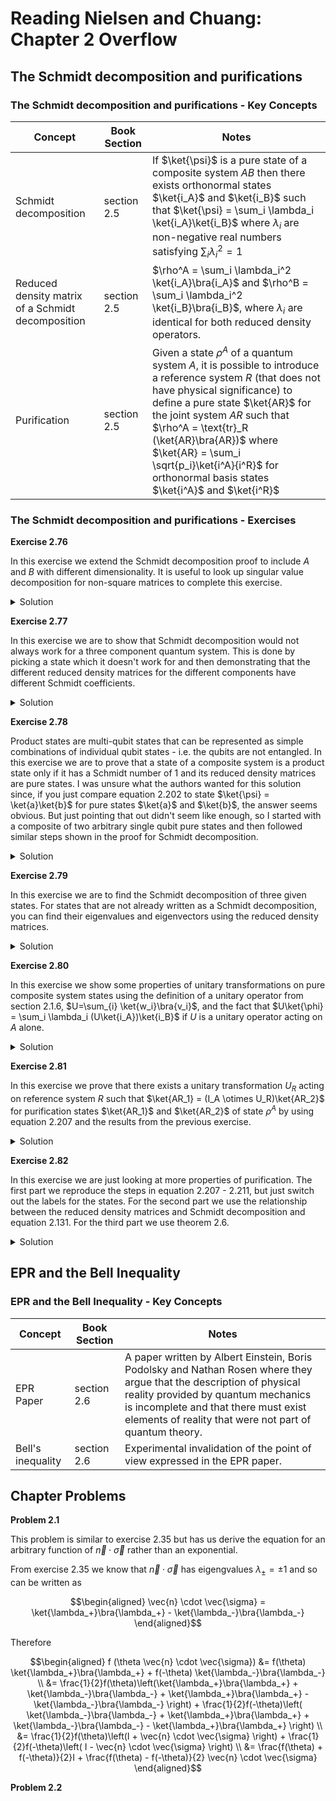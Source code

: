 # Reading Nielsen and Chuang: Chapter 2 Overflow

## The Schmidt decomposition and purifications

### The Schmidt decomposition and purifications - Key Concepts

| Concept                              | Book Section              | Notes                                                                                                  |
|--------------------------------------|---------------------------|--------------------------------------------------------------------------------------------------------|
| Schmidt decomposition                | section 2.5               | If $\ket{\psi}$ is a pure state of a composite system $AB$ then there exists orthonormal states $\ket{i_A}$ and $\ket{i_B}$ such that $\ket{\psi} = \sum_i \lambda_i \ket{i_A}\ket{i_B}$ where $\lambda_i$ are non-negative real numbers satisfying $\sum_i \lambda_i^2 = 1$ |
| Reduced density matrix of a Schmidt decomposition | section 2.5  | $\rho^A = \sum_i \lambda_i^2 \ket{i_A}\bra{i_A}$ and $\rho^B = \sum_i \lambda_i^2 \ket{i_B}\bra{i_B}$, where $\lambda_i$ are identical for both reduced density operators. |
| Purification                         | section 2.5               | Given a state $\rho^A$ of a quantum system $A$, it is possible to introduce a reference system $R$ (that does not have physical significance) to define a pure state $\ket{AR}$ for the joint system $AR$ such that $\rho^A = \text{tr}_R (\ket{AR}\bra{AR})$ where $\ket{AR} = \sum_i \sqrt{p_i}\ket{i^A}{i^R}$ for orthonormal basis states $\ket{i^A}$ and $\ket{i^R}$ |

### The Schmidt decomposition and purifications - Exercises

**Exercise 2.76**

In this exercise we extend the Schmidt decomposition proof to include $A$ and $B$ with different dimensionality. It is useful to look up singular value decomposition for non-square matrices to complete this exercise. 

<details>
<summary>Solution</summary>

For the case where systems $A$ has dimensions $m$ and $B$ has dimensions $n$ and $m \geq n$, let $\ket{j}$ and $\ket{k}$ be any fixed orthonormal bases for systems $A$ and $B$, respectively. Then $\ket{\psi}$ can be written as

$$\begin{aligned}
\ket{\psi} = \sum_{jk} a_{jk}\ket{j}\ket{k}
\end{aligned}$$

for some matrix $a$ of complex number $a_{jk}$. By the singular value decomposition, $a = u c v$, where $c$ is a $m \times n$ matrix defined by

$$\begin{aligned}
c = \begin{bmatrix} d \\\ 0 \end{bmatrix}
\end{aligned}$$

with $d$ as a $n \times n$ diagonal matrix with non-negative elements, $u$ is a unitary $m \times m$ matrix given by

$$\begin{aligned}
u = \begin{bmatrix} u' \\\ u'' \end{bmatrix}
\end{aligned}$$

 $u'$ is a $m \times n$ matrix, and $v$ is a unitary $n \times n$ matrix. Thus

$$\begin{aligned}
\ket{\psi} = \sum_{ijk} u_{ji}' d_{ii} v_{ik} \ket{j}\ket{k} 
\end{aligned}$$

Defining $\ket{i_A} = \sum_j u_{ji}'\ket{j}$, $\ket{i_B}=\sum_k v_{ik} \ket{k}$, and $\lambda_i = d_{ii}$ we get

$$\begin{aligned}
\ket{\psi} = \sum_{i=1}^n \lambda_i \ket{i_A}\ket{i_B}
\end{aligned}$$

A similar calculation can be done for $m \leq n$ with the results

$$\begin{aligned}
\ket{\psi} = \sum_{i=1}^m \lambda_i \ket{i_A}\ket{i_B}
\end{aligned}$$

Therefore,

$$\begin{aligned}
\ket{\psi} = \sum_{i=1}^{\min(m,n)} \lambda_i \ket{i_A}\ket{i_B}
\end{aligned}$$

</details>


**Exercise 2.77**

In this exercise we are to show that Schmidt decomposition would not always work for a three component quantum system. This is done by picking a state which it doesn't work for and then demonstrating that the different reduced density matrices for the different components have different Schmidt coefficients. 

<details>
<summary>Solution</summary>

Let $\ket{j}$, $\ket{k}$, and $\ket{l}$ be fixed orthonormal basis for systems $A$, $B$, and $C$ with an arbitrary three component quantum state given by $\ket{\psi} = \sum_{jkl} a_{jkl} \ket{j}\ket{k}\ket{l}$. 

I'm going to add $\ket{0}$ to a Bell state to see if this example is one that can't be written as 2.206. This is mostly just an educated guess after reading section 2.4.3 and section 2.5 and thinking about what the reduced density matrices will likely be for the different systems. Therefore, 

$$\begin{aligned}
\ket{\psi} = \frac{\ket{0}\ket{0}\ket{0} + \ket{1}\ket{1}\ket{0}}{\sqrt{2}}
\end{aligned}$$

We can write the density operator for this system as 

$$\begin{aligned}
\rho &= \ket{\psi}\bra{\psi} \\
&= \left( \frac{\ket{0}\ket{0}\ket{0} + \ket{1}\ket{1}\ket{0}}{\sqrt{2}} \right) \left( \frac{\bra{0}\bra{0}\bra{0} + \bra{1}\bra{1}\bra{0}}{\sqrt{2}} \right) \\
&= \frac{\ket{0}\ket{0}\ket{0}\bra{0}\bra{0}\bra{0} + \ket{0}\ket{0}\ket{0}\bra{1}\bra{1}\bra{0} + \ket{1}\ket{1}\ket{0}\bra{0}\bra{0}\bra{0} + \ket{1}\ket{1}\ket{0}\bra{1}\bra{1}\bra{0}}{2}
\end{aligned}$$

We know we that we can extract the reduced density operator for a system from a composite system density operator using equation 2.177 and so

$$\begin{aligned}
\rho^A &= \text{tr}_B(\text{tr}_C(\rho^{ABC}))\\
&= \text{tr}_B(\text{tr}_C(\frac{\ket{0}\ket{0}\ket{0}\bra{0}\bra{0}\bra{0} + \ket{0}\ket{0}\ket{0}\bra{1}\bra{1}\bra{0} + \ket{1}\ket{1}\ket{0}\bra{0}\bra{0}\bra{0} + \ket{1}\ket{1}\ket{0}\bra{1}\bra{1}\bra{0}}{2}))\\
&= \text{tr}_B(\frac{\ket{0}\ket{0}\bra{0}\bra{0} \braket{0 \vert 0}+ \ket{0}\ket{0}\bra{1}\bra{1}\braket{0 \vert 0} + \ket{1}\ket{1}\bra{0}\bra{0}\braket{0 \vert 0} + \ket{1}\ket{1}\bra{1}\bra{1}\braket{0 \vert 0}}{2}) \\
&= \text{tr}_B(\frac{\ket{0}\ket{0}\bra{0}\bra{0}+ \ket{0}\ket{0}\bra{1}\bra{1} + \ket{1}\ket{1}\bra{0}\bra{0} + \ket{1}\ket{1}\bra{1}\bra{1}}{2}) \\
&= \frac{\ket{0}\bra{0}\braket{0 \vert 0} + \ket{0}\bra{1}\braket{1 \vert 0} + \ket{1}\bra{0}\braket{0 \vert 1} + \ket{1}\bra{1}\braket{1 \vert 1}}{2} \\
&= \frac{\ket{0}\bra{0} + \ket{1}\bra{1}}{2} \\
\end{aligned}$$

$$\begin{aligned}
\rho^B &= \text{tr}_A(\text{tr}_C(\rho^{ABC}))\\
&= \text{tr}_A(\text{tr}_C(\frac{\ket{0}\ket{0}\ket{0}\bra{0}\bra{0}\bra{0} + \ket{0}\ket{0}\ket{0}\bra{1}\bra{1}\bra{0} + \ket{1}\ket{1}\ket{0}\bra{0}\bra{0}\bra{0} + \ket{1}\ket{1}\ket{0}\bra{1}\bra{1}\bra{0}}{2}))\\
&= \text{tr}_A(\frac{\ket{0}\ket{0}\bra{0}\bra{0} \braket{0 \vert 0}+ \ket{0}\ket{0}\bra{1}\bra{1}\braket{0 \vert 0} + \ket{1}\ket{1}\bra{0}\bra{0}\braket{0 \vert 0} + \ket{1}\ket{1}\bra{1}\bra{1}\braket{0 \vert 0}}{2}) \\
&= \text{tr}_A(\frac{\ket{0}\ket{0}\bra{0}\bra{0}+ \ket{0}\ket{0}\bra{1}\bra{1} + \ket{1}\ket{1}\bra{0}\bra{0} + \ket{1}\ket{1}\bra{1}\bra{1}}{2}) \\
&= \frac{\ket{0}\bra{0}\braket{0 \vert 0} + \ket{0}\bra{1}\braket{1 \vert 0} + \ket{1}\bra{0}\braket{0 \vert 1} + \ket{1}\bra{1}\braket{1 \vert 1}}{2} \\
&= \frac{\ket{0}\bra{0} + \ket{1}\bra{1}}{2} \\
\end{aligned}$$

$$\begin{aligned}
\rho^C &= \text{tr}_B(\text{tr}_A(\rho^{ABC}))\\
&= \text{tr}_B(\text{tr}_A(\frac{\ket{0}\ket{0}\ket{0}\bra{0}\bra{0}\bra{0} + \ket{0}\ket{0}\ket{0}\bra{1}\bra{1}\bra{0} + \ket{1}\ket{1}\ket{0}\bra{0}\bra{0}\bra{0} + \ket{1}\ket{1}\ket{0}\bra{1}\bra{1}\bra{0}}{2}))\\
&= \text{tr}_B(\frac{\ket{0}\ket{0}\bra{0}\bra{0}\braket{0 \vert 0} + \ket{0}\ket{0}\bra{1}\bra{0} \braket{1 \vert 0}  + \ket{1}\ket{0}\bra{0}\bra{0}\braket{0 \vert 1}  + \ket{1}\ket{0}\bra{1}\bra{0}\braket{1 \vert 1} }{2})\\
&= \text{tr}_B(\frac{\ket{0}\ket{0}\bra{0}\bra{0} + \ket{1}\ket{0}\bra{1}\bra{0}}{2})\\
&= \frac{\ket{0}\bra{0}\braket{0 \vert 0} + \ket{0}\bra{0}\braket{1 \vert 1}}{2}\\
&= \ket{0}\bra{0} \\
\end{aligned}$$

By Schmidt decomposition we should be able to write $\rho^A = \sum_i \lambda_i^2 \ket{i_A}\bra{i_A}$, $\rho^B = \sum_i \lambda_i^2 \ket{i_B}\bra{i_B}$, and $\rho^C = \sum_i \lambda_i^2 \ket{i_C}\bra{i_C}$ for some values of $\lambda_i^2$. For $\rho^A$ and $\rho^B$ there are two Schmidt coefficients that are both $\lambda_i^2 = \frac{1}{2}$. For $\rho^C$ the Schmidt coefficients are $\lambda_1^2 = 1$ and $\lambda_2^2 = 0$. Since these are not the same for all three components, we are unable to write the quantum states in the form given by equation 2.206.

</details>


**Exercise 2.78**

Product states are multi-qubit states that can be represented as simple combinations of individual qubit states - i.e. the qubits are not entangled. In this exercise we are to prove that a state of a composite system is a product state only if it has a Schmidt number of 1 and its reduced density matrices are pure states. I was unsure what the authors wanted for this solution since, if you just compare equation 2.202 to state $\ket{\psi} = \ket{a}\ket{b}$ for pure states $\ket{a}$ and $\ket{b}$, the answer seems obvious. But just pointing that out didn't seem like enough, so I started with a composite of two arbitrary single qubit pure states and then followed similar steps shown in the proof for Schmidt decomposition. 

<details>
<summary>Solution</summary>

For a composite system made from two single qubits with pure state unit vectors given by $\ket{a}$ and $\ket{b}$, $\ket{\psi}$ can be written as

$$\begin{aligned}
& \ket{a} &= a_0 \ket{0} + a_1 \ket{1} \\
& \ket{b} &= b_0 \ket{0} + b_1 \ket{1} \\
 \Rightarrow & \ket{\psi} &= \ket{a}\ket{b} \\
& &= \left(a_0 \ket{0} + a_1 \ket{1} \right) \left(b_0 \ket{0} + b_1 \ket{1}\right) \\
& &= a_0 b_0 \ket{0} \ket{0} + a_1 b_0 \ket{1} \ket{0} + a_0 b_1 \ket{0} \ket{1} + a_1 b_1 \ket{1} \ket{1} \\
& &= \sum_{jk} a_{jk}\ket{j}\ket{k}
\end{aligned}$$

Then matrix $a$ is 

$$\begin{aligned}
a = \begin{bmatrix} a_0b_0 & a_0b_1 \\\ a_1b_0 & a_1b_1 \end{bmatrix}
\end{aligned}$$


Performing singular value decomposition, we get

$$\begin{aligned}
\begin{bmatrix} a_0b_0 & a_0b_1 \\\ a_1b_0 & a_1b_1 \end{bmatrix} &= \begin{bmatrix} u_{11} & u_{12} \\\ u_{21} & u_{22} \end{bmatrix} \begin{bmatrix} \lambda_1 & 0 \\\ 0 & \lambda_2 \end{bmatrix} \begin{bmatrix} v_{11} & v_{12} \\\ v_{21} & v_{22} \end{bmatrix} \\
&= \begin{bmatrix} a_0 & a_1 \\\ a_1 & -a_0 \end{bmatrix} \begin{bmatrix} 1 & 0 \\\ 0 & 0 \end{bmatrix} \begin{bmatrix} b_0 & b_1 \\\ b_1 & -b_0 \end{bmatrix} \\
\end{aligned}$$

Therefore the Schmidt number is $1$, since there is only one non-zero $\lambda$ and the orthonormal states are 

$$\begin{aligned}
\ket{1_A} = \sum_j u_{j1}\ket{j} = a_0\ket{0} + a_1\ket{1} = \ket{a}\\
\ket{1_B} = \sum_k v_{1k}\ket{k} = b_0\ket{0} + b_1\ket{1} = \ket{b}
\end{aligned}$$

These are just the individual pure states that we started with. 

The the reduced density matrices are 

$$\begin{aligned}
\rho^A = \ket{a}\bra{a}\\
\rho^B = \ket{b}\bra{b}
\end{aligned}$$

You can further confirm that these are pure states by checking that $\text{tr}((\rho^A)^2) = \text{tr}((\rho^B)^2) = 1$, which I'll show below for $\rho^A$

$$\begin{aligned}
\text{tr}((\rho^A)^2) &= \text{tr}(\ket{a}\braket{a \vert a}\bra{a})\\
&= \text{tr}(\ket{a}\bra{a}) \\
&= \braket{a \vert a} \\
&= 1
\end{aligned}$$

Looking back at the singular value decomposition we can think about what things would look like if $\lambda_2$ was not $0$. The Schmidt number would then be $2$ and the Schmidt bases would be

$$\begin{aligned}
\ket{1_A} = \sum_j u_{j1}\ket{j} = a_0\ket{0} + a_1\ket{1}  \\
\ket{2_A} = \sum_j u_{j2}\ket{j} = a_1\ket{0} - a_0\ket{1} \\
\ket{1_B} = \sum_k v_{1k}\ket{k} = b_0\ket{0} + b_1\ket{1} \\
\ket{2_B} = \sum_k v_{2k}\ket{k} = b_1\ket{0} - b_0\ket{1}
\end{aligned}$$

The reduced density matrices now look like

$$\begin{aligned}
\rho^A = \lambda_1^2\ket{1_A}\bra{1_A} + \lambda_2^2\ket{2_A}\bra{2_A}\\
\rho^B = \lambda_1^2\ket{1_B}\bra{1_B} + \lambda_2^2\ket{2_B}\bra{2_B}\\
\end{aligned}$$

These are not pure states, which we can confirm this by showing $\text{tr}((\rho^A)^2) = \text{tr}((\rho^B)^2) < 1$

$$\begin{aligned}
\text{tr}((\rho^A)^2) &= \text{tr}(\lambda_1^4\ket{1_A}\braket{1_A \vert 1_A}\bra{1_A} + \lambda_1^2\lambda_2^2\ket{1_A}\braket{1_A \vert 2_A}\bra{2_A} + \lambda_1^2\lambda_2^2\ket{2_A}\braket{2_A \vert 1_A}\bra{1_A} + \lambda_2^4\ket{2_A}\braket{2_A \vert 2_A}\bra{2_A})\\
&= \text{tr}(\lambda_1^4\ket{1_A}\bra{1_A} + \lambda_2^4\ket{2_A}\bra{2_A}) \\
&= \lambda_1^4\braket{1_A \vert 1_A} + \lambda_2^4\braket{2_A \vert 2_A} \\
&= \lambda_1^4 + \lambda_2^4 < 1
\end{aligned}$$

The composite state made by these orthonormal states look like this

$$\begin{aligned}
\ket{\psi} &= \sum_i \lambda_i \ket{i_A}\ket{i_B} \\
&= \lambda_1\ket{1_A}\ket{1_B} + \lambda_2\ket{2_A}\ket{2_B} 
\end{aligned}$$

which is not a product state. 

</details>

**Exercise 2.79**

In this exercise we are to find the Schmidt decomposition of three given states. For states that are not already written as a Schmidt decomposition, you can find their eigenvalues and eigenvectors using the reduced density matrices. 

<details>
<summary>Solution</summary>

Let's look at the first given state

$$\begin{aligned}
\ket{\psi} &= \frac{\ket{00} + \ket{11}}{\sqrt{2}} \\
\end{aligned}$$

This state is already written as a Schmidt decomposition with $\lambda_1 = \lambda_2 = \frac{1}{\sqrt{2}}$, $\ket{1_A} = \ket{0}$, $\ket{2_A} = \ket{1}$, $\ket{1_B} = \ket{0}$, and $\ket{2_B} = \ket{1}$.


Moving on to the second state

$$\begin{aligned}
\ket{\psi} &= \frac{\ket{00} + \ket{01} + \ket{10} + \ket{11}}{2} \\
\end{aligned}$$

First let's calculate the reduced density matrix for $A$

$$\begin{aligned}
\rho^A &= \text{tr}_B \left(\left( \frac{\ket{00} + \ket{01} + \ket{10} + \ket{11}}{2} \right) \left( \frac{\bra{00} + \bra{01} + \bra{10} + \bra{11}}{2} \right) \right) \\
&= \frac{\ket{0}\bra{0} + \ket{0}\bra{1} + \ket{1}\bra{0} + \ket{1}\bra{1}}{2} \\
&= \begin{bmatrix} \frac{1}{2} & \frac{1}{2} \\\ \frac{1}{2} & \frac{1}{2} \end{bmatrix}
\end{aligned}$$

Now let's find the eigenvalues for this matrix

$$\begin{aligned}
0 &= \text{det} \left(\begin{bmatrix} \frac{1}{2} & \frac{1}{2} \\\ \frac{1}{2} & \frac{1}{2} \end{bmatrix} - \begin{bmatrix} \lambda & 0 \\\ 0 & \lambda \end{bmatrix} \right) \\
&= \text{det} \left(\begin{bmatrix} \frac{1}{2} - \lambda & \frac{1}{2} \\\ \frac{1}{2} & \frac{1}{2} - \lambda \end{bmatrix} \right) \\
&= \left(\frac{1}{2} - \lambda \right)^2 - \frac{1}{4} \\
&= \lambda^2 - \lambda 
\end{aligned}$$

Therefore $\lambda_1 = 1$ and $\lambda_2=0$. 

The eigenvector for $\lambda_1 = 1$ can be found by solving for

$$\begin{aligned}
0 &= \begin{bmatrix} \frac{1}{2} - 1 & \frac{1}{2} \\\ \frac{1}{2} & \frac{1}{2} - 1 \end{bmatrix} \begin{bmatrix} x_1 \\\ x_2 \end{bmatrix} \\
&= \begin{bmatrix} -\frac{1}{2} x_1 + \frac{1}{2} x_2 \\\ \frac{1}{2}x_1 + -\frac{1}{2} x_2 \end{bmatrix}
\end{aligned}$$

Which means $x_1 = x_2$ and so the normalized eigenvector is $\ket{1_A} = \frac{1}{\sqrt{2}}(\ket{0} + \ket{1})$. It can be seen that state $B$ has the same reduced density matrix and therefore the same eigenvectors and eigenvalues. Therefore the Schmidt decomposition can be written as

$$\begin{aligned}
\ket{\psi} = \left( \frac{1}{\sqrt{2}}(\ket{0} + \ket{1}) \right)\left( \frac{1}{\sqrt{2}}(\ket{0} + \ket{1}) \right)
\end{aligned}$$

Finally, we'll look at the third state

$$\begin{aligned}
\ket{\psi} &= \frac{\ket{00} + \ket{01} + \ket{10}}{\sqrt{3}} \\
\end{aligned}$$

We'll first caclulate the reduced density matrix for $A$

$$\begin{aligned}
\rho^A &= \text{tr} \left(\left(\frac{\ket{00} + \ket{01} + \ket{10}}{\sqrt{3}} \right)\left(\frac{\bra{00} + \bra{01} + \bra{10}}{\sqrt{3}} \right) \right)\\
&=\frac{2\ket{0}\bra{0} + \ket{0}\bra{1} + \ket{1}\bra{0} + \ket{1}\bra{1}}{3} \\
&= \begin{bmatrix} \frac{2}{3} & \frac{1}{3} \\\ \frac{1}{3} & \frac{1}{3} \end{bmatrix}
\end{aligned}$$

Now let's find the eigenvalues for this matrix

$$\begin{aligned}
0 &= \text{det} \left(\begin{bmatrix} \frac{2}{3} & \frac{1}{3} \\\ \frac{1}{3} & \frac{1}{3} \end{bmatrix} - \begin{bmatrix} \lambda & 0 \\\ 0 & \lambda \end{bmatrix} \right) \\
&= \text{det} \left(\begin{bmatrix} \frac{2}{3} - \lambda & \frac{1}{3} \\\ \frac{1}{3} & \frac{1}{3} - \lambda \end{bmatrix} \right) \\
&= \left(\frac{2}{3} - \lambda \right) \left(\frac{1}{3} - \lambda \right) - \frac{1}{9} \\
&= \frac{1}{9} - \lambda  + \lambda^2 
\end{aligned}$$

Therefore the eigenvalues are $\lambda_{\pm} = \frac{3 \pm \sqrt{5}}{6}$.

The eigenvectors then can be found by solving

$$\begin{aligned}
0 &=  \begin{bmatrix} \frac{2}{3} - \lambda_{\pm} & \frac{1}{3} \\\ \frac{1}{3} & \frac{1}{3} - \lambda_{\pm} \end{bmatrix} \begin{bmatrix} x_1 \\\ x_2 \end{bmatrix} \\
&= \begin{bmatrix} x_1 \left(\frac{2}{3} - \lambda_{\pm}\right) + x_2 \frac{1}{3}  \\\ x_1 \frac{1}{3} + x_2 \left(\frac{1}{3} - \lambda_{\pm}\right) \end{bmatrix} \\
\end{aligned}$$

and so the eigenvectors are given by $\ket{\pm} = \frac{1}{\sqrt{10 \pm 2\sqrt{5}}}\left( 1 \pm \sqrt{5} \ket{0} + 2 \ket{1}\right)$. It can be seen that state $B$ has the same reduced density matrix and therefore the same eigenvectors and eigenvalues. Therefore the Schmidt decomposition can be written as

$$\begin{aligned}
\ket{\psi} &= \sqrt{\lambda_+}\ket{+}\ket{+} + \sqrt{\lambda_-}\ket{-}\ket{-} 
\end{aligned}$$

</details>


**Exercise 2.80**

In this exercise we show some properties of unitary transformations on pure composite system states using the definition of a unitary operator from section 2.1.6, $U=\sum_{i} \ket{w_i}\bra{v_i}$, and the fact that $U\ket{\phi} = \sum_i \lambda_i (U\ket{i_A})\ket{i_B}$ if $U$ is a unitary operator acting on $A$ alone. 

<details>
<summary>Solution</summary>

From section 2.1.6 we know that a unitary operator can be defined as $U=\sum_{i} \ket{w_i}\bra{v_i}$ for any two orthonormal bases $\ket{v_i}$ and $\ket{w_i}$ for $A$ and $V=\sum_{i} \ket{y_i}\bra{x_i}$ for any two orthonormal bases $\ket{x_i}$ and $\ket{y_i}$ for $B$. From section 2.5 we know that $(U \otimes V)\ket{\phi} = \sum_i \lambda_i (U\ket{v_i}) (V \ket{x_i}) = \sum_i \lambda_i \ket{w_i}\ket{y_i}$ when $U$ is a unitary operator acting on system $A$ alone and $V$ is a unitary operator acting on system $B$ alone. 

Therefore if $\ket{\psi} = \sum_i \lambda_i \ket{w_i}\ket{y_i}$ and $\ket{\phi} = \sum_i \lambda_i \ket{v_i}\ket{x_i}$ for the same values of $\lambda_i$, then $\ket{\psi} = (U \otimes V) \ket{\phi}$ for some unitary operators $U$ and $V$. 

</details>


**Exercise 2.81**

In this exercise we prove that there exists a unitary transformation $U_R$ acting on reference system $R$ such that $\ket{AR_1} = (I_A \otimes U_R)\ket{AR_2}$ for purification states $\ket{AR_1}$ and $\ket{AR_2}$ of state $\rho^A$ by using equation 2.207 and the results from the previous exercise. 

<details>
<summary>Solution</summary>

From equation 2.207 we know that purification states can be written as 

$$\begin{aligned}
\ket{AR_1} &= \sum_i \sqrt{p_i}\ket{i^A}\ket{i_1^R} \\
\ket{AR_2} &= \sum_i \sqrt{p_i}\ket{i^A}\ket{i_2^R} 
\end{aligned}$$

For some orthonormal bases $\ket{i_1^R}$ and $\ket{i_2^R}$ of $R$. Let $U_R = \sum_i \ket{i_2^R}\bra{i_1^R}$ be some unitary operator acting on system $R$, therefore

$$\begin{aligned}
(I_A \otimes U_R)\ket{AR_1} &= \sum_i \sqrt{p_i} (I_A \ket{i^A}) (U_R \ket{i_1^R}) \\
&= \sum_i \sqrt{p_i} \ket{i^A} \ket{i_2^R} \\
&= \ket{AR_2}
\end{aligned}$$

</details>


**Exercise 2.82**

In this exercise we are just looking at more properties of purification. The first part we reproduce the steps in equation 2.207 - 2.211, but just switch out the labels for the states. For the second part we use the relationship between the reduced density matrices and Schmidt decomposition and equation 2.131. For the third part we use theorem 2.6.  

<details>
<summary>Solution</summary>

(1) We are given $\ket{AR} = \sum_i \sqrt{p_i} \ket{\psi_i}\ket{i}$

Now we calculate the reduced density operator for system $A$ corresponding to the state $\ket{AR}$

$$\begin{aligned}
tr_R (\ket{AR}\bra{AR}) &= \sum_{ij} \sqrt{p_ip_j} \ket{\psi_i}{\psi_j} tr(\ket{i}\bra{i}) \\
&= \sum_{ij} \sqrt{p_ip_j} \ket{\psi_i}\bra{\psi_j} \delta_{ij} \\
&= \sum_{i} p_i \ket{\psi_i}\bra{\psi_i} \\
&= \rho^A
\end{aligned}$$

Thus $\sum_i \sqrt{p_i} \ket{\psi_i}\ket{i}$ is a purification of $\rho^A$. 

(2) Since $\ket{AR} = \sum_i \sqrt{p_i} \ket{\psi_i}\ket{i}$ is written in the form of a Schmidt decomposition we know that the reduced density matrix for $R$ can be written as 

$$\begin{aligned}
\rho^R = \sum_i p_i \ket{i}\bra{i}\\
\end{aligned}$$

We can read directly from the density matrix that the probability of obtaining outcome $i$ is $p_i$. 

The state after the measurement $M_i = I \otimes \ket{i}\bra{i}$ is

$$\begin{aligned}
\frac{M_i\ket{\psi}}{\sqrt{p_i}} &= \frac{(I_A \otimes \ket{i}\bra{i})(\sum_{i'} \sqrt{p_{i'}} \ket{\psi_{i'}}\ket{i'})}{\sqrt{p_{i}}} \\
&= \frac{\sum_{i'} \sqrt{p_{i'}} \ket{\psi_{i'}}\ket{i}\braket{i \vert i'}}{\sqrt{p_{i}}} \\
&= \frac{ \sqrt{p_{i}} \ket{\psi_{i}}\ket{i}}{\sqrt{p_{i}}} \\
&= \ket{\psi_{i}}\ket{i}
\end{aligned}$$

So the corresponding state of system $A$ is $\ket{\psi_i}$

(3) An arbitrary ensemble and purification of $\rho$ can be written as $\ket{AR} = \sum_j \sqrt{q_j}\ket{\phi_j}\ket{j}$. By theorem 2.6 we know that $\sqrt{q_j}\ket{\phi_j} = \sum_i u_{ji} \sqrt{p_i}\ket{\psi_i}$ for some unitary $u_{ji}$ if both $\sqrt{p_i}\ket{\psi_i}$ and $\sqrt{q_j}\ket{\phi_j}$ generate the same density matrix. Therefore any purification of $\rho$ can be written as

$$\begin{aligned}
\ket{AR} &= \sum_j\sqrt{q_j}\ket{\phi_j}\ket{j} \\
&= \sum_j\sqrt{q_j}\ket{\phi_j}\ket{j} \\
&= \sum_j \left(\sum_i u_{ji} \sqrt{p_i}\ket{\psi_i} \right) \ket{j} \\
&= \sum_i \sqrt{p_i}\ket{\psi_i} \left(\sum_j u_{ji} \ket{j} \right) \\
&= \sum_i \sqrt{p_i}\ket{\psi_i} \ket{i} 
\end{aligned}$$

Where we define $\ket{i} = \sum_j u_{ji} \ket{j}$. Since $u_{ji}$ is unitary, it preserves the orthonormality of the vectors, therefore $\ket{i}$ is an orthonormal basis in which $R$ can be measured such that the corresponding post-measurement state for system $A$ is $\ket{\psi_i}$.

</details>

## EPR and the Bell Inequality

### EPR and the Bell Inequality - Key Concepts

| Concept                              | Book Section              | Notes                                                                                                  |
|--------------------------------------|---------------------------|--------------------------------------------------------------------------------------------------------|
| EPR Paper                            | section 2.6               | A paper written by Albert Einstein, Boris Podolsky and Nathan Rosen where they argue that the description of physical reality provided by quantum mechanics is incomplete and that there must exist elements of reality that were not part of quantum theory. |
| Bell's inequality                    | section 2.6               | Experimental invalidation of the point of view expressed in the EPR paper.

## Chapter Problems

**Problem 2.1**

This problem is similar to exercise 2.35 but has us derive the equation for an arbitrary function of $\vec{n} \cdot \vec{\sigma}$ rather than an exponential. 

From exercise 2.35 we know that $\vec{n} \cdot \vec{\sigma}$ has eigengvalues $\lambda_{\pm} = \pm 1$ and so can be written as

$$\begin{aligned}
\vec{n} \cdot \vec{\sigma} = \ket{\lambda_+}\bra{\lambda_+} - \ket{\lambda_-}\bra{\lambda_-}
\end{aligned}$$

Therefore 

$$\begin{aligned}
f (\theta \vec{n} \cdot \vec{\sigma}) &= f(\theta) \ket{\lambda_+}\bra{\lambda_+} + f(-\theta) \ket{\lambda_-}\bra{\lambda_-} \\
&= \frac{1}{2}f(\theta)\left(\ket{\lambda_+}\bra{\lambda_+} + \ket{\lambda_-}\bra{\lambda_-} + \ket{\lambda_+}\bra{\lambda_+} -  \ket{\lambda_-}\bra{\lambda_-} \right) + \frac{1}{2}f(-\theta)\left( \ket{\lambda_-}\bra{\lambda_-} + \ket{\lambda_+}\bra{\lambda_+} + \ket{\lambda_-}\bra{\lambda_-} - \ket{\lambda_+}\bra{\lambda_+} \right) \\
&= \frac{1}{2}f(\theta)\left(I + \vec{n} \cdot \vec{\sigma} \right) + \frac{1}{2}f(-\theta)\left( I - \vec{n} \cdot \vec{\sigma} \right) \\
&= \frac{f(\theta) + f(-\theta)}{2}I + \frac{f(\theta) - f(-\theta)}{2} \vec{n} \cdot \vec{\sigma}
\end{aligned}$$


**Problem 2.2**



